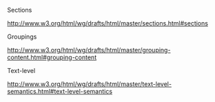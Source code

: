 Sections

http://www.w3.org/html/wg/drafts/html/master/sections.html#sections

Groupings

http://www.w3.org/html/wg/drafts/html/master/grouping-content.html#grouping-content

Text-level

http://www.w3.org/html/wg/drafts/html/master/text-level-semantics.html#text-level-semantics